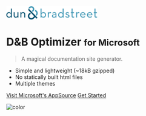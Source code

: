 <!-- _coverpage.md -->

<img src="/assets/logo.png" width="240">

# D&B Optimizer <small>for Microsoft</small>

> A magical documentation site generator.

- Simple and lightweight (~18kB gzipped)
- No statically built html files
- Multiple themes

[Visit Microsoft's AppSource](https://github.com/QingWei-Li/docsify/)
[Get Started](/?id=introduction)

<!-- background color -->
![color](#F1F6F8)
